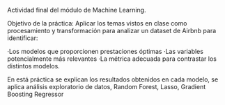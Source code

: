 Actividad final del módulo de Machine Learning.

Objetivo de la práctica:
Aplicar los temas vistos en clase como procesamiento y transformación para analizar un dataset de Airbnb para identificar:

·Los modelos que proporcionen prestaciones óptimas
·Las variables potencialmente más relevantes 
·La métrica adecuada para contrastar los distintos modelos.

En está práctica se explican los resultados obtenidos en cada modelo, se aplica análisis exploratorio de datos, Random Forest, Lasso, Gradient Boosting Regressor
